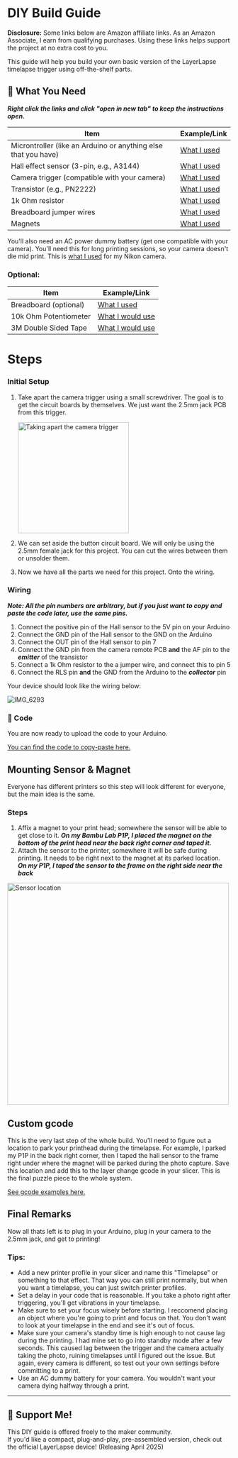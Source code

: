# DIY Build Guide

**Disclosure:** Some links below are Amazon affiliate links. As an Amazon Associate, I earn from qualifying purchases. Using these links helps support the project at no extra cost to you.

This guide will help you build your own basic version of the LayerLapse timelapse trigger using off-the-shelf parts.

## 🔌 What You Need

***Right click the links and click "open in new tab" to keep the instructions open.***

| Item | Example/Link |
|------|----------------|
| Microntroller (like an Arduino or anything else that you have) | [What I used](https://amzn.to/4ibiYyZ) |
| Hall effect sensor (3-pin, e.g., A3144) | [What I used](https://amzn.to/4ja3YCi) |
| Camera trigger (compatible with your camera) | [What I used](https://amzn.to/4hSzcg3) |
| Transistor (e.g., PN2222) | [What I used](https://amzn.to/3Y7ognG) |
| 1k Ohm resistor | [What I used](https://amzn.to/4hTAXtA) |
| Breadboard jumper wires | [What I used](https://amzn.to/3RqsenG) |
| Magnets | [What I used](https://amzn.to/4j6uLz9) |

You'll also need an AC power dummy battery (get one compatible with your camera). You'll need this for long printing sessions, so your camera doesn't die mid print.
This is [what I used](https://amzn.to/3XERjiq) for my Nikon camera.

### Optional:
| Item | Example/Link |
|------|----------------|
| Breadboard (optional) | [What I used](https://amzn.to/4292l0u) |
| 10k Ohm Potentiometer | [What I would use](https://amzn.to/4j2ZoFK) |
| 3M Double Sided Tape | [What I would use](https://amzn.to/4iLMnk6) |

# Steps

### Initial Setup
  
1. Take apart the camera trigger using a small screwdriver. The goal is to get the circuit boards by themselves. We just want the 2.5mm jack PCB from this trigger.

     <img src="https://github.com/user-attachments/assets/a660cdf3-21ae-4858-80f5-7f2e2914f32e" alt="Taking apart the camera trigger" width="250"/>

2. We can set aside the button circuit board. We will only be using the 2.5mm female jack for this project. You can cut the wires between them or unsolder them.
3. Now we have all the parts we need for this project. Onto the wiring.

### Wiring
  
  
***Note: All the pin numbers are arbitrary, but if you just want to copy and paste the code later, use the same pins.***
  
1. Connect the positive pin of the Hall sensor to the 5V pin on your Arduino
2. Connect the GND pin of the Hall sensor to the GND on the Arduino
3. Connect the OUT pin of the Hall sensor to pin 7
4. Connect the GND pin from the camera remote PCB **and** the AF pin to the ***emitter*** of the transistor
5. Connect a 1k Ohm resistor to the a jumper wire, and connect this to pin 5
6. Connect the RLS pin **and** the GND from the Arduino to the ***collector*** pin

Your device should look like the wiring below:

![IMG_6293](https://github.com/user-attachments/assets/2d1b112b-d509-4314-9b0c-4410fc75e854)

### 📂 Code

You are now ready to upload the code to your Arduino.
  
[You can find the code to copy-paste here.](/code/DIY_LayerLapse_firmware.txt)

## Mounting Sensor & Magnet

Everyone has different printers so this step will look different for everyone, but the main idea is the same.

### Steps

1. Affix a magnet to your print head; somewhere the sensor will be able to get close to it. ***On my Bambu Lab P1P, I placed the magnet on the bottom of the print head near the back right corner and taped it.***
2. Attach the sensor to the printer, somewhere it will be safe during printing. It needs to be right next to the magnet at its parked location. ***On my P1P, I taped the sensor to the frame on the right side near the back***

  <img src="https://github.com/user-attachments/assets/38141a6e-3dc4-42a5-a9af-9e5bb8034e29" alt="Sensor location" width="500"/>

## Custom gcode

This is the very last step of the whole build. You'll need to figure out a location to park your printhead during the timelapse. For example, I parked my P1P in the back right corner, then I taped the hall sensor to the frame right under where the magnet will be parked during the photo capture. Save this location and add this to the layer change gcode in your slicer. This is the final puzzle piece to the whole system.

[See gcode examples here.](/code/custom-gcode)

## Final Remarks

Now all thats left is to plug in your Arduino, plug in your camera to the 2.5mm jack, and get to printing!

### Tips:

- Add a new printer profile in your slicer and name this "Timelapse" or something to that effect. That way you can still print normally, but when you want a timelapse, you can just switch printer profiles.
- Set a delay in your code that is reasonable. If you take a photo right after triggering, you'll get vibrations in your timelapse.
- Make sure to set your focus wisely before starting. I reccomend placing an object where you're going to print and focus on that. You don't want to look at your timelapse in the end and see it's out of focus.
- Make sure your camera's standby time is high enough to not cause lag during the printing. I had mine set to go into standby mode after a few seconds. This caused lag between the trigger and the camera actually taking the photo, ruining timelapses until I figured out the issue. But again, every camera is different, so test out your own settings before committing to a print.
- Use an AC dummy battery for your camera. You wouldn't want your camera dying halfway through a print.

---

## 🤝 Support Me!
This DIY guide is offered freely to the maker community.  
If you'd like a compact, plug-and-play, pre-assembled version, check out the official LayerLapse device! (Releasing April 2025)
